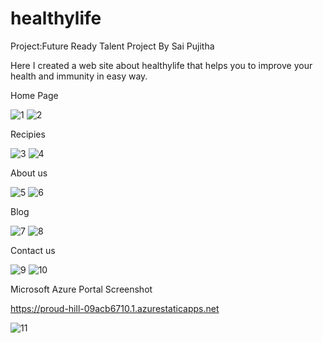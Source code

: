 # healthylife
Project:Future Ready Talent Project By Sai Pujitha
 
Here I created a web site about healthylife that helps you to improve your health and immunity in easy way.

Home Page

![1](https://user-images.githubusercontent.com/111184664/185778001-b2e19bb8-b054-464f-b916-4a5ae7e26a99.png)
![2](https://user-images.githubusercontent.com/111184664/185778021-cc643470-e3b6-405d-a842-21bfb65c3ccb.png)

Recipies

![3](https://user-images.githubusercontent.com/111184664/185778024-a9a97cd0-7ced-4693-b732-2d9385d7bac1.png)
![4](https://user-images.githubusercontent.com/111184664/185778027-babfa125-ef53-41fe-8dcb-6b321d2dbb9e.png)

About us

![5](https://user-images.githubusercontent.com/111184664/185778029-79947ae9-c733-409c-9ea5-69684a57b167.png)
![6](https://user-images.githubusercontent.com/111184664/185778036-d394d8e2-b9bb-49f0-a994-3242bd8be779.png)

Blog

![7](https://user-images.githubusercontent.com/111184664/185778038-86f4c416-1853-4612-a679-f3d499aa81dd.png)
![8](https://user-images.githubusercontent.com/111184664/185778041-07cf6ec0-e252-4300-a358-a2e47d03489b.png)

Contact us

![9](https://user-images.githubusercontent.com/111184664/185778043-28c88f6a-4d74-4551-a79a-894a457de2f6.png)
![10](https://user-images.githubusercontent.com/111184664/185778044-4597f9e0-9e56-4c48-a0bb-7fe46203fa29.png)

Microsoft Azure Portal Screenshot

https://proud-hill-09acb6710.1.azurestaticapps.net

![11](https://user-images.githubusercontent.com/111184664/185778046-6ef7dfe9-b083-4215-8d0a-4a205457bf80.png)
